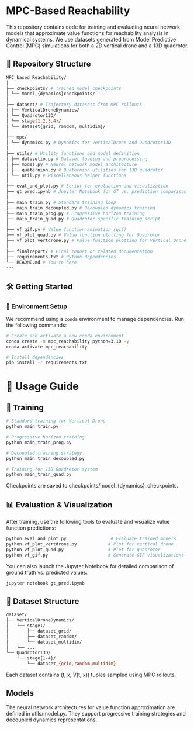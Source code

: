 # MPC-Based Reachability

This repository contains code for training and evaluating neural network models that approximate value functions for reachability analysis in dynamical systems. We use datasets generated from Model Predictive Control (MPC) simulations for both a 2D vertical drone and a 13D quadrotor.

## 📁 Repository Structure
```bash
MPC_based_Reachability/
│
├── checkpoints/ # Trained model checkpoints
│ └── model_{dynamics}checkpoints/
│
├── dataset/ # Trajectory datasets from MPC rollouts
│ ├── VerticalDroneDynamics/
│ └── Quadrotor13D/
│ └── stage{1,2,3,4}/
│ └── dataset{grid, random, multidim}/
│
├── mpc/
│ └── dynamics.py # Dynamics for VerticalDrone and Quadrotor13D
│
├── utils/ # Utility functions and model definition
│ ├── datasetio.py # Dataset loading and preprocessing
│ ├── model.py # Neural network model architecture
│ ├── quaternion.py # Quaternion utilities for 13D quadrotor
│ └── util.py # Miscellaneous helper functions
│
├── eval_and_plot.py # Script for evaluation and visualization
├── gt_pred.ipynb # Jupyter Notebook for GT vs. prediction comparison
│
├── main_train.py # Standard training loop
├── main_train_decoupled.py # Decoupled dynamics training
├── main_train_prog.py # Progressive horizon training
├── main_train_quad.py # Quadrotor-specific training script
│
├── vf_gif.py # Value function animation (gif)
├── vf_plot_quad.py # Value function plotting for Quadrotor
├── vf_plot_vertdrone.py # Value function plotting for Vertical Drone
│
├── finalreport/ # Final report or related documentation
├── requirements.txt # Python dependencies
└── README.md # You're here!
---
```
## 🛠️ Getting Started

### 🔧 Environment Setup

We recommend using a `conda` environment to manage dependencies. Run the following commands:

```bash
# Create and activate a new conda environment
conda create -n mpc_reachability python=3.10 -y
conda activate mpc_reachability

# Install dependencies
pip install -r requirements.txt
```
# 🚀 Usage Guide
## 🔁 Training
```bash
# Standard training for Vertical Drone
python main_train.py

# Progressive horizon training
python main_train_prog.py

# Decoupled training strategy
python main_train_decoupled.py

# Training for 13D Quadrotor system
python main_train_quad.py
```
Checkpoints are saved to checkpoints/model_{dynamics}_checkpoints.

## 📊 Evaluation & Visualization
After training, use the following tools to evaluate and visualize value function predictions:
```bash
python eval_and_plot.py                 # Evaluate trained models
python vf_plot_vertdrone.py            # Plot for vertical drone
python vf_plot_quad.py                 # Plot for quadrotor
python vf_gif.py                       # Generate GIF visualizations
```

You can also launch the Jupyter Notebook for detailed comparison of ground truth vs. predicted values:
```bash
jupyter notebook gt_pred.ipynb
```
## 📂 Dataset Structure
```bash
dataset/
├── VerticalDroneDynamics/
│   └── stage1/
│       ├── dataset_grid/
│       ├── dataset_random/
│       └── dataset_multidim/
│   └── ...
└── Quadrotor13D/
    └── stage{1-4}/
        └── dataset_{grid,random,multidim}
```
Each dataset contains (t, x, V̂(t, x)) tuples sampled using MPC rollouts.
## Models
The neural network architectures for value function approximation are defined in utils/model.py. They support progressive training strategies and decoupled dynamics representations.

